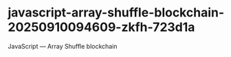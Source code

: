 # javascript-array-shuffle-blockchain-20250910094609-zkfh-723d1a
JavaScript — Array Shuffle blockchain
